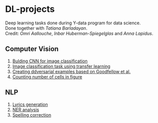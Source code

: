 # DL-projects
Deep learning tasks done during Y-data program for data science.   
Done together with *Tatiana Barladayan*.    
Credit: *Omri Aallouche*, *Inbar Huberman-Spiegelglas* and *Anna Lapidus*.


## Computer Vision
1. [Bulding CNN for image classification](CNN_for_CIFAR.ipynbb)
2. [Image classification task using transfer learning](Transfer_learning_task.ipynb)
3. [Creating ddversarial examples based on Goodfellow et al.](Adversarial_examples.ipynb)
5. [Counting number of cells in figure](Cell_counting_task.ipynb)
   
## NLP 
1. [Lyrics generation](Text_generation.ipynb)
2. [NER analysis](NER_task.ipynb)
3. [Spelling correction](Spelling_correction.ipynb)
